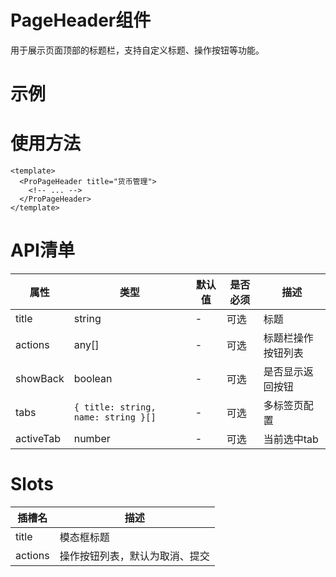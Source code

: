 # PageHeader组件
用于展示页面顶部的标题栏，支持自定义标题、操作按钮等功能。

# 示例
<script setup>
  import Demo1 from '@/components/PageHeader/demos/demo.vue'
  import Demo1Code from '@/components/PageHeader/demos/demo.vue?raw'
</script>
<demo :comp="Demo1" :code="Demo1Code" />

# 使用方法

``` vue
<template>
  <ProPageHeader title="货币管理">
    <!-- ... -->
  </ProPageHeader>
</template>
```

# API清单

| 属性      | 类型                                | 默认值 | 是否必须 | 描述               |
| --------- | ----------------------------------- | ------ | -------- | ------------------ |
| title     | string                              | -      | 可选     | 标题               |
| actions   | any[]                               | -      | 可选     | 标题栏操作按钮列表 |
| showBack  | boolean                             | -      | 可选     | 是否显示返回按钮   |
| tabs      | `{ title: string, name: string }[]` | -      | 可选     | 多标签页配置       |
| activeTab | number                              | -      | 可选     | 当前选中tab        |

# Slots
| 插槽名  | 描述                           |
| ------- | ------------------------------ |
| title   | 模态框标题                     |
| actions | 操作按钮列表，默认为取消、提交 |
